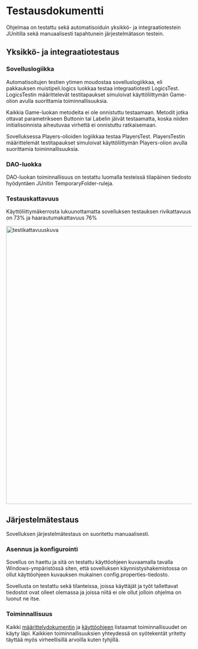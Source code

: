 # Testausdokumentti

Ohjelmaa on testattu sekä automatisoiduin yksikkö- ja integraatiotestein JUnitilla sekä manuaalisesti tapahtunein järjestelmätason testein.

## Yksikkö- ja integraatiotestaus

### Sovelluslogiikka

Automatisoitujen testien ytimen moudostaa sovelluslogiikkaa, eli pakkauksen muistipeli.logics
luokkaa testaa integraatiotesti LogicsTest.
LogicsTestin määrittelevät testitapaukset simuloivat käyttöliittymän Game-olion avulla suorittamia toiminnallisuuksia.

Kaikkia Game-luokan metodeita ei ole onnistuttu testaamaan. Metodit jotka ottavat parametrikseen Buttonin tai Labelin jäivät testaamatta, koska 
niiden initialisoinnista aiheutuvaa virhettä ei onnistuttu ratkaisemaan.

Sovelluksessa Players-olioiden logiikkaa testaa PlayersTest. PlayersTestin määrittelemät testitapaukset simuloivat käyttöliittymän Players-olion avulla 
suorittamia toiminnallisuuksia.

### DAO-luokka

DAO-luokan toiminnallisuus on testattu luomalla testeissä tilapäinen tiedosto hyödyntäen JUnitin TemporaryFolder-ruleja.

### Testauskattavuus

Käyttöliittymäkerrosta lukuunottamatta sovelluksen testauksen rivikattavuus on 73% ja haarautumakattavuus 76%


<img width="752" alt="testikattavuuskuva" src="https://user-images.githubusercontent.com/39950699/50350176-f521e680-0546-11e9-983e-ebbb71794297.PNG">

## Järjestelmätestaus

Sovelluksen järjestelmätestaus on suoritettu manuaalisesti.

### Asennus ja konfigurointi

Sovellus on haettu ja sitä on testattu käyttöohjeen kuvaamalla tavalla Windows-ympäristössä siten,
että sovelluksen käynnistyshakemistossa on ollut käyttöohjeen kuvauksen mukainen config.properties-tiedosto.

Sovellusta on testattu sekä tilanteissa, joissa käyttäjät ja
työt tallettavat tiedostot ovat olleet olemassa ja joissa niitä ei ole ollut jolloin ohjelma on luonut ne itse.

### Toiminnallisuus

Kaikki [määrittelydokumentin](https://github.com/halonenp/ot-harjoitustyo/blob/master/dokumentaatio/Vaatimusm%C3%A4%C3%A4rittely.md) ja [käyttöohjeen](https://github.com/halonenp/ot-harjoitustyo/blob/master/dokumentaatio/Kayttoohje.md)
listaamat toiminnallisuudet on käyty läpi. 
Kaikkien toiminnallisuuksien yhteydessä on syötekentät yritetty täyttää myös virheellisillä arvoilla kuten tyhjillä.
